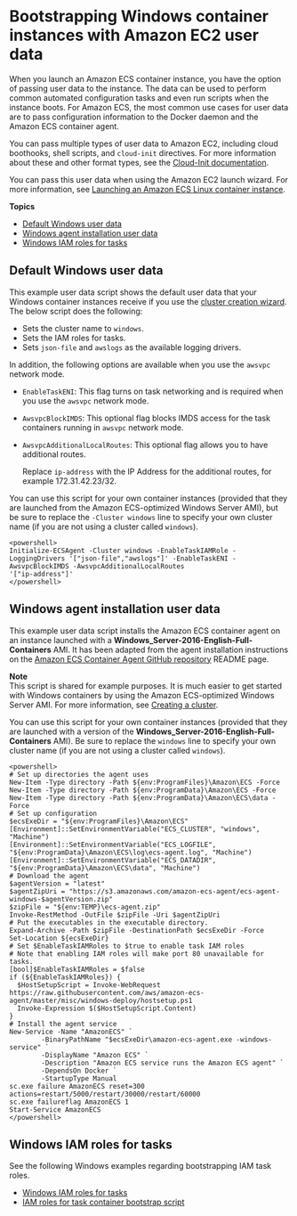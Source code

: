 # Bootstrapping Windows container instances with Amazon EC2 user data<a name="bootstrap_windows_container_instance"></a>

When you launch an Amazon ECS container instance, you have the option of passing user data to the instance\. The data can be used to perform common automated configuration tasks and even run scripts when the instance boots\. For Amazon ECS, the most common use cases for user data are to pass configuration information to the Docker daemon and the Amazon ECS container agent\. 

You can pass multiple types of user data to Amazon EC2, including cloud boothooks, shell scripts, and `cloud-init` directives\. For more information about these and other format types, see the [Cloud\-Init documentation](https://cloudinit.readthedocs.io/en/latest/topics/format.html)\. 

You can pass this user data when using the Amazon EC2 launch wizard\. For more information, see [Launching an Amazon ECS Linux container instance](launch_container_instance.md)\.

**Topics**
+ [Default Windows user data](#windows-default-userdata)
+ [Windows agent installation user data](#agent-service-userdata)
+ [Windows IAM roles for tasks](#windows-iam-roles-tasks)

## Default Windows user data<a name="windows-default-userdata"></a>

This example user data script shows the default user data that your Windows container instances receive if you use the [cluster creation wizard](create_cluster.md)\. The below script does the following:
+ Sets the cluster name to `windows`\.
+ Sets the IAM roles for tasks\.
+ Sets `json-file` and `awslogs` as the available logging drivers\.

In addition, the following options are available when you use the `awsvpc` network mode\.
+ `EnableTaskENI`: This flag turns on task networking and is required when you use the `awsvpc` network mode\.
+ `AwsvpcBlockIMDS`: This optional flag blocks IMDS access for the task containers running in `awsvpc` network mode\.
+ `AwsvpcAdditionalLocalRoutes`: This optional flag allows you to have additional routes\.

  Replace `ip-address` with the IP Address for the additional routes, for example 172\.31\.42\.23/32\.

You can use this script for your own container instances \(provided that they are launched from the Amazon ECS\-optimized Windows Server AMI\), but be sure to replace the `-Cluster windows` line to specify your own cluster name \(if you are not using a cluster called `windows`\)\.

```
<powershell>
Initialize-ECSAgent -Cluster windows -EnableTaskIAMRole -LoggingDrivers '["json-file","awslogs"]' -EnableTaskENI -AwsvpcBlockIMDS -AwsvpcAdditionalLocalRoutes
'["ip-address"]'
</powershell>
```

## Windows agent installation user data<a name="agent-service-userdata"></a>

This example user data script installs the Amazon ECS container agent on an instance launched with a **Windows\_Server\-2016\-English\-Full\-Containers** AMI\. It has been adapted from the agent installation instructions on the [Amazon ECS Container Agent GitHub repository](https://github.com/aws/amazon-ecs-agent) README page\.

**Note**  
This script is shared for example purposes\. It is much easier to get started with Windows containers by using the Amazon ECS\-optimized Windows Server AMI\. For more information, see [Creating a cluster](create_cluster.md)\.

You can use this script for your own container instances \(provided that they are launched with a version of the **Windows\_Server\-2016\-English\-Full\-Containers** AMI\)\. Be sure to replace the `windows` line to specify your own cluster name \(if you are not using a cluster called `windows`\)\.

```
<powershell>
# Set up directories the agent uses
New-Item -Type directory -Path ${env:ProgramFiles}\Amazon\ECS -Force
New-Item -Type directory -Path ${env:ProgramData}\Amazon\ECS -Force
New-Item -Type directory -Path ${env:ProgramData}\Amazon\ECS\data -Force
# Set up configuration
$ecsExeDir = "${env:ProgramFiles}\Amazon\ECS"
[Environment]::SetEnvironmentVariable("ECS_CLUSTER", "windows", "Machine")
[Environment]::SetEnvironmentVariable("ECS_LOGFILE", "${env:ProgramData}\Amazon\ECS\log\ecs-agent.log", "Machine")
[Environment]::SetEnvironmentVariable("ECS_DATADIR", "${env:ProgramData}\Amazon\ECS\data", "Machine")
# Download the agent
$agentVersion = "latest"
$agentZipUri = "https://s3.amazonaws.com/amazon-ecs-agent/ecs-agent-windows-$agentVersion.zip"
$zipFile = "${env:TEMP}\ecs-agent.zip"
Invoke-RestMethod -OutFile $zipFile -Uri $agentZipUri
# Put the executables in the executable directory.
Expand-Archive -Path $zipFile -DestinationPath $ecsExeDir -Force
Set-Location ${ecsExeDir}
# Set $EnableTaskIAMRoles to $true to enable task IAM roles
# Note that enabling IAM roles will make port 80 unavailable for tasks.
[bool]$EnableTaskIAMRoles = $false
if (${EnableTaskIAMRoles}) {
  $HostSetupScript = Invoke-WebRequest https://raw.githubusercontent.com/aws/amazon-ecs-agent/master/misc/windows-deploy/hostsetup.ps1
  Invoke-Expression $($HostSetupScript.Content)
}
# Install the agent service
New-Service -Name "AmazonECS" `
        -BinaryPathName "$ecsExeDir\amazon-ecs-agent.exe -windows-service" `
        -DisplayName "Amazon ECS" `
        -Description "Amazon ECS service runs the Amazon ECS agent" `
        -DependsOn Docker `
        -StartupType Manual
sc.exe failure AmazonECS reset=300 actions=restart/5000/restart/30000/restart/60000
sc.exe failureflag AmazonECS 1
Start-Service AmazonECS
</powershell>
```

## Windows IAM roles for tasks<a name="windows-iam-roles-tasks"></a>

See the following Windows examples regarding bootstrapping IAM task roles\.
+ [Windows IAM roles for tasks](windows_task_IAM_roles.md)
+ [IAM roles for task container bootstrap script](windows_task_IAM_roles.md#windows_task_IAM_roles_bootstrap)